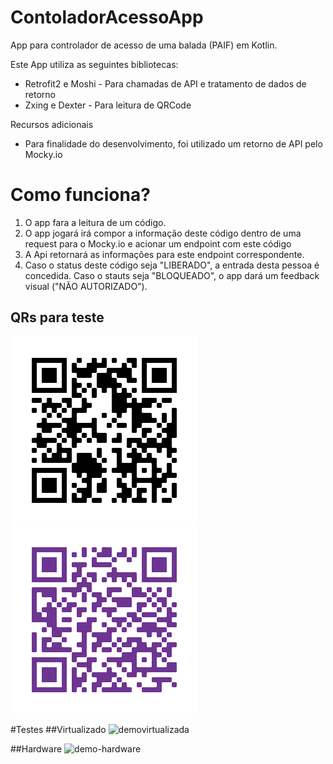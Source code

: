 # ContoladorAcessoApp
App para controlador de acesso de uma balada (PAIF) em Kotlin.

Este App utiliza as seguintes bibliotecas:
- Retrofit2 e Moshi - Para chamadas de API e tratamento de dados de retorno
- Zxing e Dexter - Para leitura de QRCode

Recursos adicionais
- Para finalidade do desenvolvimento, foi utilizado um retorno de API pelo Mocky.io
 
# Como funciona?
1) O app fara a leitura de um código.
2) O app jogará irá compor a informação deste código dentro de uma request para o Mocky.io e acionar um endpoint com este código
3) A Api retornará as informações para este endpoint correspondente.
4) Caso o status deste código seja "LIBERADO", a entrada desta pessoa é concedida. Caso o stauts seja "BLOQUEADO", o app dará um feedback visual ("NÃO AUTORIZADO").

## QRs para teste
![qr-correto](https://github.com/fabioiwano/ContoladorAcessoApp/blob/master/app/src/main/res/drawable/qrcode.png)
![qr-errado](https://github.com/fabioiwano/ContoladorAcessoApp/blob/master/app/src/main/res/drawable/qrcode_block.png)

#Testes
##Virtualizado
![demovirtualizada](https://github.com/fabioiwano/ContoladorAcessoApp/blob/master/app/src/main/res/drawable/demo_virtualizada.gif)

##Hardware
![demo-hardware](https://github.com/fabioiwano/ContoladorAcessoApp/blob/master/app/src/main/res/drawable/demo_hardware.gif)

